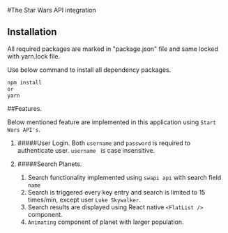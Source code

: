 #The Star Wars API integration


## Installation

All required packages are marked in "package.json" file
and same locked with yarn.lock file.

Use below command to install all dependency packages.

```bash
npm install
or
yarn 
```
##Features.

Below mentioned feature are implemented in this application using `Start Wars API's`.

1) #####User Login.
    Both `username` and `password` is required to authenticate user. `username ` is case insensitive.
        
2) #####Search Planets.
    1. Search functionality implemented using `swapi api` with search field `name` 
    2. Search is triggered every key entry and search is limited to 15 times/min, except user `Luke Skywalker`.   
    3. Search results are displayed using React native `<FlatList />` component.
    4. `Animating` component of planet with larger population.
 